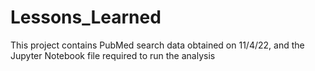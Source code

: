 # Lessons_Learned

This project contains PubMed search data obtained on 11/4/22, and the Jupyter Notebook file required to run the analysis
